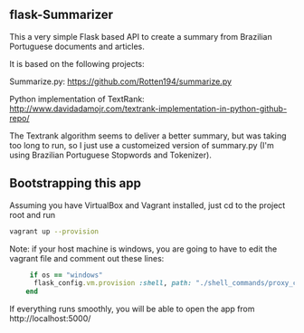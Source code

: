 flask-Summarizer
---------------------------------------------------

This a very simple Flask based API to create a summary from Brazilian Portuguese documents and articles.

It is based on the following projects:

Summarize.py:
https://github.com/Rotten194/summarize.py

Python implementation of TextRank:
http://www.davidadamojr.com/textrank-implementation-in-python-github-repo/

The Textrank algorithm seems to deliver a better summary, but was taking too
long to run, so I just use a customeized version of summary.py (I'm using Brazilian Portuguese
Stopwords and Tokenizer).


## Bootstrapping this app

Assuming you have VirtualBox and Vagrant installed, just cd to the project root and run

```sh
vagrant up --provision
```

Note: if your host machine is windows, you are going to have to edit the vagrant
 file and comment out these lines:

```ruby
     if os == "windows"
      flask_config.vm.provision :shell, path: "./shell_commands/proxy_config.sh"
    end
```

If everything runs smoothly, you will be able to open the app from http://localhost:5000/


